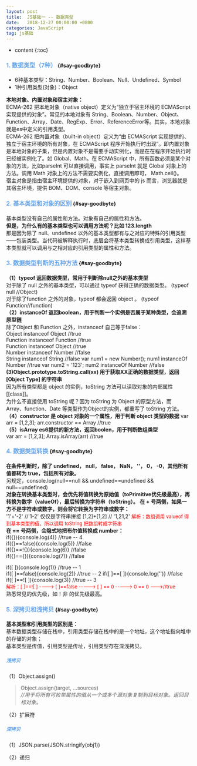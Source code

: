 ```yaml
---
layout: post
title:  JS基础一 -- 数据类型
date:   2018-12-27 00:00:00 +0800
categories: JavaScript
tag: js基础
---
```


* content
{:toc}


#### <font color="#65A5EA" size="3">1. 数据类型（7种）</font>			{#say-goodbyte}

* 6种基本类型：String、Number、Boolean、Null、Undefined、Symbol
* 1种引用类型(对象)：Object 

**本地对象、内置对象和宿主对象：**    
ECMA-262 把本地对象（native object）定义为“独立于宿主环境的 ECMAScript 实现提供的对象”。常见的本地对象有 String、Boolean、Number、Object、Function、Array、Date、RegExp、Error、ReferenceError等。其实，本地对象就是es中定义的引用类型。  
ECMA-262 把内置对象（built-in object）定义为“由 ECMAScript 实现提供的、独立于宿主环境的所有对象，在 ECMAScript 程序开始执行时出现”。即内置对象是本地对象的子集，但是内置对象不是需要手动实例化，而是在在程序开始执行时已经被实例化了。如 Global、Math。在 ECMAScript 中，所有函数必须是某个对象的方法，比如parseInt 可以直接调用，事实上 parseInt 就是 Global 对象上的方法。调用 Math 对象上的方法不需要实例化，直接调用即可， Math.ceil()。  
宿主对象是指由宿主环境提供的对象，对于嵌入到网页中的 js 而言，浏览器就是其宿主环境，提供 BOM、DOM、console 等宿主对象。   
#### <font color="#65A5EA" size="3">2. 基本类型和对象的区别</font>			{#say-goodbyte} 
基本类型没有自己的属性和方法。对象有自己的属性和方法。   
**但是，为什么有的基本类型也可以调用方法呢？比如 123.length**  
那是因为除了 null、undefined 以外的基本类型都有与之对应的特殊的引用类型——包装类型。当代码被解释执行时，底层会将基本类型转换成引用类型，这样基本类型就可以调用与之相对应的引用类型的属性和方法。

#### <font color="#65A5EA" size="3">3. 数据类型判断的五种方法</font>			{#say-goodbyte} 
**（1）typeof 返回数据类型，常用于判断除null之外的基本类型**    
对于除了 null 之外的基本类型，可以通过 typeof 获得正确的数据类型。 (typeof null //Object)    
对于除了function 之外的对象，typeof 都会返回 object 。 (typeof Function//function)    
**（2）instanceOf 返回boolean，用于判断一个实例是否属于某种类型，会追溯原型链**  
除了Object 和 Function 之外，instanceof 自己等于false：    
Object instanceof Object       //true  
Function instanceof Function  //true  
Function instanceof Object   //true  
Number instanceof Number    //false  
String instanceof String   //false
var num1 = new Number();  num1 instanceOf Number  //true 
var num2 = '123';  num2 instanceOf Number  //false  
**(3)Object.prototype.toString.call(xx) 用于获取XX正确的数据类型，返回[Object Type] 的字符串**  
因为所有类型都是 object 的实例，toString 方法可以读取对象的内部属性[[class]]。  
为什么不直接使用 toString 呢？因为 toString 为 Object 的原型方法，而 Array、function、Date 等类型作为Object的实例，都重写了 toString 方法。  
**（4）constructor 是 object 对象的一个属性，用于判断 object 类型的数据**
var arr = [1,2,3];
arr.constructor == Array    //true  
**（5）isArray es6提供的新方法，返回boolen，用于判断数组类型**  
var arr = [1,2,3];
Array.isArray(arr)    //true

#### <font color="#65A5EA" size="3">4. 数据类型转换</font>			{#say-goodbyte}  
**在条件判断时，除了 undefined， null， false， NaN， ''， 0， -0，其他所有值都转为 true，包括所有对象。**  
另规定，console.log(null==null && undefined==undefined && null==undefined)  
**对象在转换基本类型时，会优先将值转换为原始值（toPrimitive优先级最高），再转换为数字（valueOf），最后转换为字符串（toString）。**
**在 + 号两侧，如果一方不是字符串或数字，则会将它转换为字符串或数字：**  
'1'+'-2'  //'1-2' 仅仅是字符串拼接
[1,2]+[1,2]  // '1,21,2'
<font color="red" size="2">解析：数组调用 valueof 得到基本类型的值，所以调用 toString 把数组转成字符串 </font>  
**在 == 号两侧，会隐式地把布尔值转换成 number：**  
if({}){console.log(4)}  //true -- 4  
if({}==false){console.log(5)}  //false  
if({}==!{}){console.log(6)}  //false  
if({}=={}){console.log(7)}  //false    

if([ ]){console.log(1)}   //true -- 1    
if([ ]==false){console.log(2)}   //true -- 2 
if([ ]==[ ]){console.log('')}   //false
if([ ]==![ ]){console.log(3)}  //true -- 3  
<font color="red" size="2">解析：[ ]==![ ]  ---->   [ ]==false   ----->   [ ] == 0   ----->   0 == 0  --->//true </font>  
熟悉常见的优先级，如！非 的优先级最高。

#### <font color="#65A5EA" size="3">5. 深拷贝和浅拷贝</font>			{#say-goodbyte}
**基本类型和引用类型的区别是：**    
基本数据类型存储在栈中，引用类型存储在栈中的是一个地址，这个地址指向堆中的存储的对象；  
基本类型是传值，引用类型是传址，引用类型存在深浅拷贝。  
##### <font color="#65A5EA" size="2">浅拷贝</font>  
（1）Object.assign()  
>Object.assign(target, ...sources)  
*//用于将所有可枚举属性的值从一个或多个源对象复制到目标对象。返回目标对象。*

（2）扩展符  
##### <font color="#65A5EA" size="2">深拷贝</font>  
（1）JSON.parse(JSON.stringify(obj1))

（2）递归  

